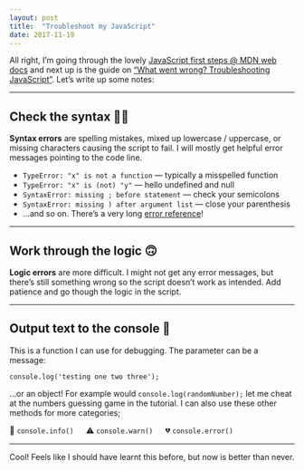 ```yaml
---
layout: post
title:  "Troubleshoot my JavaScript"
date: 2017-11-19
---
```


All right, I’m going through the lovely [JavaScript first steps @ MDN web docs](https://developer.mozilla.org/en-US/docs/Learn/JavaScript/First_steps) and next up is the guide on [“What went wrong? Troubleshooting JavaScript”](https://developer.mozilla.org/en-US/docs/Learn/JavaScript/First_steps/What_went_wrong). Let’s write up some notes:

---

## Check the syntax 🤦‍♀️
**Syntax errors** are spelling mistakes, mixed up lowercase / uppercase, or missing characters causing the script to fail. I will mostly get helpful error messages pointing to the code line.

* `TypeError: "x" is not a function` — typically a misspelled function
* `TypeError: "x" is (not) "y"` — hello undefined and null
* `SyntaxError: missing ; before statement` — check your semicolons
* `SyntaxError: missing ) after argument list` — close your parenthesis
* …and so on. There’s a very long [error reference](https://developer.mozilla.org/en-US/docs/Web/JavaScript/Reference/Errors)!

---

## Work through the logic 🙃
**Logic errors** are more difficult. I might not get any error messages, but there’s still something wrong so the script doesn’t work as intended. Add patience and go though the logic in the script.

---
 
## Output text to the console 🔎
This is a function I can use for debugging. The parameter can be a message:
```
console.log('testing one two three');
```
…or an object! For example would `console.log(randomNumber);` let me cheat at the numbers guessing game in the tutorial. I can also use these other methods for more categories;


💁&nbsp;`console.info()` &emsp; ⚠️&nbsp;`console.warn()` &emsp; 💔&nbsp;`console.error()`

---

Cool! Feels like I should have learnt this before, but now is better than never.
